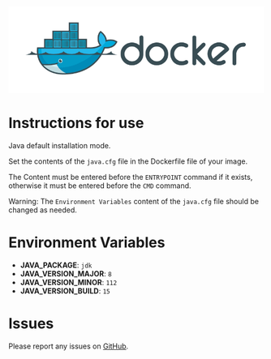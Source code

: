 ![Docker logo](https://github.com/docker/docker/blob/master/docs/static_files/docker-logo-compressed.png)

# Instructions for use

Java default installation mode.

Set the contents of the `java.cfg` file in the Dockerfile file of your image.

The Content must be entered before the `ENTRYPOINT` command if it exists, otherwise it must be entered before the `CMD` command.

Warning: The `Environment Variables` content of the `java.cfg` file should be changed as needed.

# Environment Variables

* **JAVA_PACKAGE**:	        `jdk`
* **JAVA_VERSION_MAJOR**:   `8`
* **JAVA_VERSION_MINOR**:   `112`
* **JAVA_VERSION_BUILD**:   `15`


# Issues

Please report any issues on [GitHub](https://github.com/marcosoliveirasoares94/Docker/issues).
